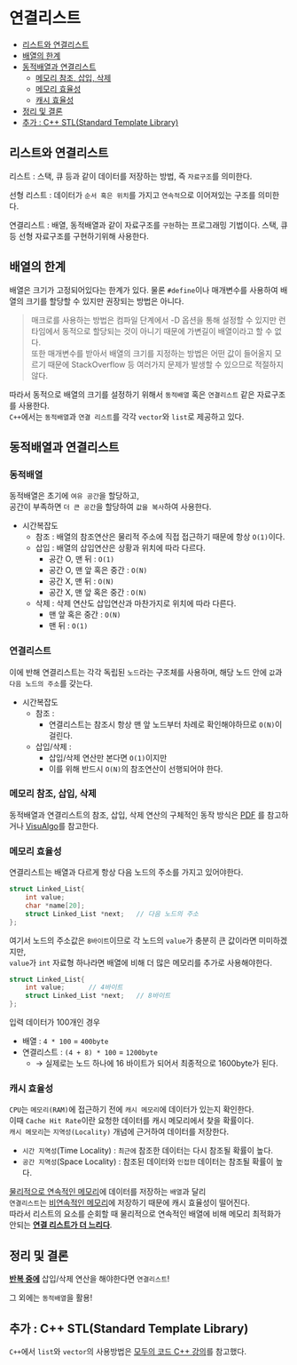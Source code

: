 # 연결리스트

* [리스트와 연결리스트](#리스트와-연결리스트)
* [배열의 한계](#배열의-한계)
* [동적배열과 연결리스트](#동적배열과-연결리스트)
  * [메모리 참조, 삽입, 삭제](#메모리-참조-삽입-삭제)
  * [메모리 효율성](#메모리-효율성)
  * [캐시 효율성](#캐시-효율성)
* [정리 및 결론](#정리-및-결론)
* [추가 : C++ STL(Standard Template Library)](#추가--c-stlstandard-template-library)

## 리스트와 연결리스트

리스트 : 스택, 큐 등과 같이 데이터를 저장하는 방법, 즉 `자료구조`를 의미한다.

선형 리스트 : 데이터가 `순서 혹은 위치`를 가지고 `연속적`으로 이어져있는 구조를 의미한다.

연결리스트 : 배열, 동적배열과 같이 자료구조를 `구현`하는 프로그래밍 기법이다.
스택, 큐 등 선형 자료구조를 구현하기위해 사용한다.

## 배열의 한계

배열은 크기가 고정되어있다는 한계가 있다.
물론 `#define`이나 매개변수를 사용하여 배열의 크기를 할당할 수 있지만
권장되는 방법은 아니다.
> 매크로를 사용하는 방법은 컴파일 단계에서 -D 옵션을 통해 설정할 수 있지만
런타임에서 동적으로 할당되는 것이 아니기 때문에 가변길이 배열이라고 할 수 없다.  
> 또한 매개변수를 받아서 배열의 크기를 지정하는 방법은 어떤 값이 들어올지 모르기 때문에
StackOverflow 등 여러가지 문제가 발생할 수 있으므로 적절하지 않다.

따라서 동적으로 배열의 크기를 설정하기 위해서 `동적배열` 혹은 `연결리스트` 같은 자료구조를 사용한다.  
`C++`에서는 `동적배열`과 `연결 리스트`를 각각 `vector`와 `list`로 제공하고 있다.

## 동적배열과 연결리스트

### 동적배열
동적배열은 초기에 `여유 공간`을 할당하고,  
공간이 부족하면 `더 큰 공간`을 할당하여 `값을 복사`하여 사용한다.
* 시간복잡도
  * 참조 : 배열의 참조연산은 물리적 주소에 직접 접근하기 때문에 항상 `O(1)`이다.
  * 삽입 : 배열의 삽입연산은 상황과 위치에 따라 다르다.
    * 공간 O, 맨 뒤 : `O(1)`
    * 공간 O, 맨 앞 혹은 중간 : `O(N)` 
    * 공간 X, 맨 뒤 : `O(N)`
    * 공간 X, 맨 앞 혹은 중간 : `O(N)`
  * 삭제 : 삭제 연산도 삽입연산과 마찬가지로 위치에 따라 다른다.
    * 맨 앞 혹은 중간 : `O(N)`
    * 맨 뒤 : `O(1)`

### 연결리스트
이에 반해 연결리스트는 각각 독립된 `노드`라는 구조체를 사용하며,
해당 노드 안에 `값`과 `다음 노드의 주소`를 갖는다.
* 시간복잡도
  * 참조 :
    * 연결리스트는 참조시 항상 맨 앞 노드부터 차례로 확인해야하므로 `O(N)`이 걸린다.
  * 삽입/삭제 :
    * 삽입/삭제 연산만 본다면 `O(1)`이지만
    * 이를 위해 반드시 `O(N)`의 참조연산이 선행되어야 한다.

### 메모리 참조, 삽입, 삭제

동적배열과 연결리스트의 참조, 삽입, 삭제 연산의 구체적인 동작 방식은 [PDF](https://github.com/yhames/coding-test-practice/blob/main/baekjoon/data_structure/linked_list/%EC%97%B0%EA%B2%B0%EB%A6%AC%EC%8A%A4%ED%8A%B8.pdf)
를 참고하거나 [VisuAlgo](https://visualgo.net/en/list)를 참고한다.

### 메모리 효율성

연결리스트는 배열과 다르게 항상 다음 노드의 주소를 가지고 있어야한다.
```c++
struct Linked_List{
	int value;
	char *name[20];
	struct Linked_List *next;   // 다음 노드의 주소
};
```
여기서 노드의 주소값은 `8바이트`이므로 각 노드의 `value`가 충분히 큰 값이라면 미미하겠지만,    
`value`가 `int` 자료형 하나라면 배열에 비해 더 많은 메모리를 추가로 사용해야한다.

```c++
struct Linked_List{
	int value;      // 4바이트
	struct Linked_List *next;   // 8바이트
};
```
입력 데이터가 100개인 경우  
* 배열 : `4 * 100` = `400byte`  
* 연결리스트 : `(4 + 8) * 100` = `1200byte`
  * → 실제로는 노드 하나에 16 바이트가 되어서 최종적으로 1600byte가 된다.

### 캐시 효율성

`CPU`는 `메모리(RAM)`에 접근하기 전에 `캐시 메모리`에 데이터가 있는지 확인한다.  
이때 `Cache Hit Rate`이란 요청한 데이터를 캐시 메모리에서 찾을 확률이다.  
`캐시 메모리`는 `지역성(Locality)` 개념에 근거하여 데이터를 저장한다.  
  * `시간 지역성`(Time Locality) : `최근에` 참조한 데이터는 다시 참조될 확률이 높다.
  * `공간 지역성`(Space Locality) : 참조된 데이터와 `인접한` 데이터는 참조될 확률이 높다.

<U>물리적으로 연속적인 메모리</U>에 데이터를 저장하는 `배열`과 달리  
`연결리스트`는 <U>비연속적인 메모리</U>에 저장하기 때문에 캐시 효율성이 떨어진다.    
따라서 리스트의 요소를 순회할 때 물리적으로 연속적인 배열에 비해 메모리 최적화가 안되는 <U>**연결 리스트가 더 느리다**</U>.

## 정리 및 결론

<U>**반복 중에**</U> 삽입/삭제 연산을 해야한다면 `연결리스트`!

그 외에는 `동적배열`을 활용!

## 추가 : C++ STL(Standard Template Library)

`C++`에서 `list`와 `vector`의 사용방법은 [모두의 코드 C++ 강의](https://modoocode.com/223)를 참고했다. 

